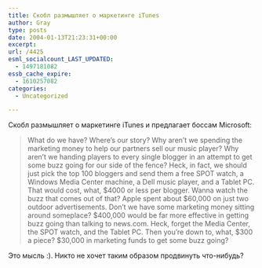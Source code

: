 ```yaml
---
title: Скобл размышляет о маркетинге iTunes
author: Gray
type: posts
date: 2004-01-13T21:23:31+00:00
excerpt:
url: /4425
esml_socialcount_LAST_UPDATED:
  - 1497181082
essb_cache_expire:
  - 1610257082
categories:
  - Uncategorized

---
```








Скобл размышляет о маркетинге iTunes и предлагает боссам Microsoft:

> What do we have? Where&#8217;s our story? Why aren&#8217;t we spending the marketing money to help our partners sell our music player? Why aren&#8217;t we handing players to every single blogger in an attempt to get some buzz going for our side of the fence? Heck, in fact, we should just pick the top 100 bloggers and send them a free SPOT watch, a Windows Media Center machine, a Dell music player, and a Tablet PC. That would cost, what, $4000 or less per blogger. Wanna watch the buzz that comes out of that? Apple spent about $60,000 on just two outdoor advertisements. Don&#8217;t we have some marketing money sitting around someplace? $400,000 would be far more effective in getting buzz going than talking to news.com. Heck, forget the Media Center, the SPOT watch, and the Tablet PC. Then you&#8217;re down to, what, $300 a piece? $30,000 in marketing funds to get some buzz going?

Это мысль :). Никто не хочет таким образом продвинуть что-нибудь?